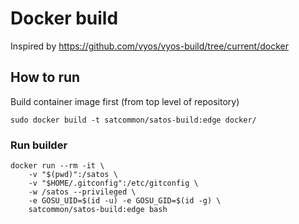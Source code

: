 # Docker build
Inspired by https://github.com/vyos/vyos-build/tree/current/docker

## How to run
Build container image first (from top level of repository)
```
sudo docker build -t satcommon/satos-build:edge docker/
```

### Run builder
```
docker run --rm -it \
    -v "$(pwd)":/satos \
    -v "$HOME/.gitconfig":/etc/gitconfig \
    -w /satos --privileged \
    -e GOSU_UID=$(id -u) -e GOSU_GID=$(id -g) \
    satcommon/satos-build:edge bash
```